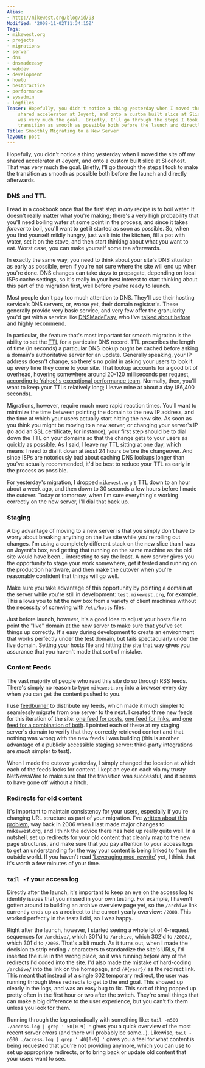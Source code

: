 ```yaml
---
Alias:
- http://mikewest.org/blog/id/93
Modified: '2008-11-02T11:34:15Z'
Tags:
- mikewest.org
- projects
- migrations
- server
- dns
- dnsmadeeasy
- webdev
- development
- howto
- bestpractice
- performance
- sysadmin
- logfiles
Teaser: Hopefully, you didn't notice a thing yesterday when I moved the site off my
    shared accelerator at Joyent, and onto a custom built slice at Slicehost.  That
    was very much the goal.  Briefly, I'll go through the steps I took to make the
    transition as smooth as possible both before the launch and directly afterwards.
Title: Smoothly Migrating to a New Server
layout: post
---
```

Hopefully, you didn't notice a thing yesterday when I moved the site off my shared accelerator at Joyent, and onto a custom built slice at Slicehost.  That was very much the goal.  Briefly, I'll go through the steps I took to make the transition as smooth as possible both before the launch and directly afterwards.

### DNS and TTL ###

I read in a cookbook once that the first step in _any_ recipe is to boil water.  It doesn't really matter what you're making; there's a very high probability that you'll need boiling water at some point in the process, and since it takes _forever_ to boil, you'll want to get it started as soon as possible.  So, when you find yourself mildly hungry, just walk into the kitchen, fill a pot with water, set it on the stove, and then start thinking about what you want to eat.  Worst case, you can make yourself some tea afterwards.

In exactly the same way, you need to think about your site's DNS situation as early as possible, even if you're not sure where the site will end up when you're done.  DNS changes can take _days_ to propagate, depending on local ISPs cache settings, so it's really in your best interest to start thinking about this part of the migration first, well before you're ready to launch.

Most people don't pay too much attention to DNS.  They'll use their hosting service's DNS servers, or, worse yet, their domain registrar's.  These generally provide very basic service, and very few offer the granularity you'd get with a service like [DNSMadeEasy][], who I've [talked about before][iseasy] and highly recommend.

In particular, the feature that's most important for smooth migration is the ability to set the <abbr title="Time to Live">TTL</abbr> for a particular DNS record.  TTL prescribes the length of time (in seconds) a particular DNS lookup ought be cached before asking a domain's authoritative server for an update.  Generally speaking, your IP address doesn't change, so there's no point in asking your users to look it up every time they come to your site.  That lookup accounts for a good bit of overhead, hovering somewhere around 20-120 milliseconds per request, [according to Yahoo!'s exceptional performance team][dnsperformance].  Normally, then, you'll want to keep your TTLs relatively long; I leave mine at about a day (86,400 seconds).

Migrations, however, require much more rapid reaction times.  You'll want to minimize the time between pointing the domain to the new IP address, and the time at which your users actually start hitting the new site.  As soon as you think you might be moving to a new server, or changing your server's IP (to add an SSL certificate, for instance), your first step should be to dial down the TTL on your domains so that the change gets to your users as quickly as possible.  As I said, I leave my TTL sitting at one day, which means I need to dial it down at _least_ 24 hours before the changeover.  And since ISPs are notoriously bad about caching DNS lookups longer than you've actually recommended, it'd be best to reduce your TTL as early in the process as possible.

For yesterday's migration, I dropped `mikewest.org`'s TTL down to an hour about a week ago, and then down to 30 seconds a few hours before I made the cutover.  Today or tomorrow, when I'm sure everything's working correctly on the new server, I'll dial that back up.

[DNSMadeEasy]:  http://dnsmadeeasy.com/
[iseasy]:       /2007/12/dns-made-easy-is-actually-pretty-easy  "Mike West: 'DNS Made Easy is actually pretty easy'"
[dnsperformance]: http://developer.yahoo.com/performance/rules.html#dns_lookups

### Staging ###

A big advantage of moving to a new server is that you simply don't have to worry about breaking anything on the live site while you're rolling out changes.  I'm using a completely different stack on the new slice than I was on Joyent's box, and getting that running on the same machine as the old site would have been... interesting to say the least.  A new server gives you the opportunity to stage your work somewhere, get it tested and running on the production hardware, and then make the cutover when you're reasonably confident that things will go well.

Make sure you take advantage of this opportunity by pointing a domain at the server while you're still in development: `test.mikewest.org`, for example.  This allows you to hit the new box from a variety of client machines without the necessity of screwing with `/etc/hosts` files.

Just before launch, however, it's a good idea to adjust your hosts file to point the "live" domain at the new server to make sure that you've set things up correctly.  It's easy during development to create an environment that works perfectly under the test domain, but fails spectacularly under the live domain.  Setting your hosts file and hitting the site that way gives you assurance that you haven't made that sort of mistake.

### Content Feeds ###

The vast majority of people who read this site do so through RSS feeds.  There's simply no reason to type `mikewest.org` into a browser every day when you can get the content pushed to you.

I use [feedburner][] to distribute my feeds, which made it much simpler to seamlessly migrate from one server to the next.  I created three new feeds for this iteration of the site: [one feed for posts][postfeed], [one feed for links][linkfeed], and [one feed for a combination of both][bothfeed].  I pointed each of these at my staging server's domain to verify that they correctly retrieved content and that nothing was wrong with the new feeds I was building (this is another advantage of a publicly accessible staging server: third-party integrations are _much_ simpler to test).

When I made the cutover yesterday, I simply changed the location at which each of the feeds looks for content.  I kept an eye on each via my trusty NetNewsWire to make sure that the transition was successful, and it seems to have gone off without a hitch.

[postfeed]: http://feeds.mikewest.org/just_posts
[linkfeed]: http://feeds.mikewest.org/just_links
[bothfeed]: http://feeds.mikewest.org/omg_everything_ever
[feedburner]: http://www.feedburner.com/

### Redirects for old content ###

It's important to maintain consistency for your users, especially if you're changing URL structure as part of your migration.  I've [written about this problem][modrewrite], way back in 2006 when I last made major changes to mikewest.org, and I think the advice there has held up really quite well.  In a nutshell, set up redirects for your old content that cleanly map to the new page structures, and make sure that you pay attention to your access logs to get an understanding for the way your content is being linked to from the outside world.  If you haven't read ['Leveraging mod_rewrite'][modrewrite] yet, I think that it's worth a few minutes of your time.

[modrewrite]: /2006/05/leveraging-modrewrite

### `tail -f` your access log ###

Directly after the launch, it's important to keep an eye on the access log to identify issues that you missed in your own testing.  For example, I haven't gotten around to building an archive overview page yet, so the `/archive` link currently ends up as a redirect to the current yearly overview: `/2008`.  This worked perfectly in the tests I did, so I was happy.

Right after the launch, however, I started seeing a whole lot of 4-request sequences for `/archive/`, which 301'd to `/archive`, which 302'd to `/2008/`, which 301'd to `/2008`.  That's a bit much.  As it turns out, when I made the decision to strip ending `/` characters to standardize the site's URLs, I'd inserted the rule in the wrong place, so it was running _before_ any of the redirects I'd coded into the site.  I'd also made the mistake of hard-coding `/archive/` into the link on the homepage, and `/#{year}/` as the redirect link.  This meant that instead of a single 302 temporary redirect, the user was running through _three_ redirects to get to the end goal.  This showed up clearly in the logs, and was an easy bug to fix.  This sort of thing popped up pretty often in the first hour or two after the switch.  They're small things that can make a big difference to the user experience, but you can't fix them unless you look for them.

Running through the log periodically with something like: `tail -n500 ./access.log | grep ' 50[0-9] '` gives you a quick overview of the most recent server errors (and there will probably be some...).  Likewise, `tail -n500 ./access.log | grep ' 40[0-9] '` gives you a feel for what content is being requested that you're not providing anymore, which you can use to set up appropriate redirects, or to bring back or update old content that your users want to see.
